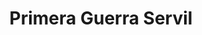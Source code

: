 ﻿---
title: "Primera Guerra Servil"
permalink: periodes_556.html
layout: periode
dataInici: -135
dataFi: -132
sidebar: periodes
pares:
  - id: 8
    title: "República romana"
    dataInici: "(-509)"
    dataFi: "(-27)"

fills:
jocsPrincipals:
jocsEscenaris:
jocsEpoca:
  - title: "Spartacus Imperator"
    bggId: 75890
    escenari: "Eunus"

jocsEpocaEscenaris:
---

